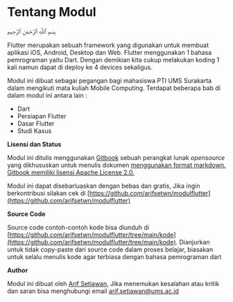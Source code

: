 # Tentang Modul

بِسْمِ ٱللَّٰهِ ٱلرَّحْمَٰنِ ٱلرَّحِيمِ

Flutter merupakan sebuah framework yang digunakan untuk membuat aplikasi iOS, Android, Desktop dan Web. Flutter menggunakan 1 bahasa pemrograman yaitu Dart. Dengan demikian kita cukup melakukan koding 1 kali namun dapat di deploy ke 4 devices sekaligus.

   
Modul ini dibuat sebagai pegangan bagi mahasiswa PTI UMS Surakarta dalam mengikuti mata kuliah Mobile Computing. Terdapat beberapa bab di dalam modul ini antara lain :

* Dart
* Persiapan Flutter
* Dasar Flutter
* Studi Kasus

**Lisensi dan Status**

Modul ini ditulis menggunakan [Gitbook](https://github.com/GitbookIO/gitbook) sebuah perangkat lunak _opensource_ yang dikhususkan untuk menulis dokumen [menggunakan format markdown. Gitbook memiliki lisensi Apache License 2.0.](https://github.com/GitbookIO/gitbook/blob/master/LICENSE)

Modul ini dapat disebarluaskan dengan bebas dan gratis, Jika ingin berkontribusi silakan cek di [https://github.com/arifsetwn/modulflutter](https://github.com/arifsetwn/modulflutter)

**Source Code**

Source code contoh-contoh kode bisa diunduh di [https://github.com/arifsetwn/modulflutter/tree/main/kode](https://github.com/arifsetwn/modulflutter/tree/main/kode). Dianjurkan untuk tidak copy-paste dari source code dalam proses belajar, biasakan untuk selalu menulis kode agar terbiasa dengan bahasa pemrograman dart

**Author**

Modul ini dibuat oleh [Arif Setiawan](http://my.ums.ac.id/profile/as112), Jika menemukan kesalahan atau kritik dan saran bisa menghubungi email arif.setiawan@ums.ac.id

